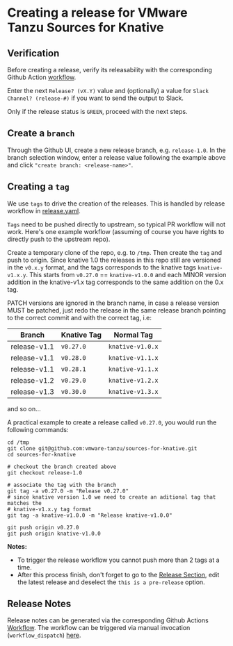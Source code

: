 # Creating a release for VMware Tanzu Sources for Knative

## Verification

Before creating a release, verify its releasability with the corresponding
Github Action
[workflow](https://github.com/vmware-tanzu/sources-for-knative/actions/workflows/knative-releasability.yaml).

Enter the next `Release? (vX.Y)` value and (optionally) a value for `Slack
Channel? (release-#)` if you want to send the output to Slack.

Only if the release status is `GREEN`, proceed with the next steps.

## Create a `branch`

Through the Github UI, create a new release branch, e.g. `release-1.0`. In the
branch selection window, enter a release value following the example above and
click `"create branch: <release-name>"`.

## Creating a `tag`

We use `tags` to drive the creation of the releases. This is handled by release
workflow in [release.yaml](.github/workflows/release.yaml).

`Tags` need to be pushed directly to upstream, so typical PR workflow will not
work. Here's one example workflow (assuming of course you have rights to
directly push to the upstream repo).

Create a temporary clone of the repo, e.g. to `/tmp`. Then create the `tag` and
push to origin. Since knative 1.0 the releases in this repo still are versioned in the `v0.x.y` format, and the tags corresponds to the knative tags `knative-v1.x.y`.
This starts from `v0.27.0` == `knative-v1.0.0` and each MINOR version addition in the knative-v1.x tag corresponds to the same addition on the 0.x tag.

PATCH versions are ignored in the branch name, in case a release version MUST be patched, just redo the release in the same release branch pointing to the correct commit and with the correct tag, i.e:

| Branch       | Knative Tag  | Normal Tag       |
|--------------|--------------|------------------|
| release-v1.1 | `v0.27.0`    | `knative-v1.0.x` |
| release-v1.1 | `v0.28.0`    | `knative-v1.1.x` |
| release-v1.1 | `v0.28.1`    | `knative-v1.1.x` |
| release-v1.2 | `v0.29.0`    | `knative-v1.2.x` |
| release-v1.3 | `v0.30.0`    | `knative-v1.3.x` |
and so on...

A practical example to create a release called `v0.27.0`, you would run the following commands:

```shell
cd /tmp
git clone git@github.com:vmware-tanzu/sources-for-knative.git
cd sources-for-knative

# checkout the branch created above
git checkout release-1.0

# associate the tag with the branch
git tag -a v0.27.0 -m "Release v0.27.0"
# since knative version 1.0 we need to create an aditional tag that matches the
# knative-v1.x.y tag format
git tag -a knative-v1.0.0 -m "Release knative-v1.0.0"

git push origin v0.27.0
git push origin knative-v1.0.0
```

**Notes:**
- To trigger the release workflow you cannot push more than 2 tags at a time.
- After this process finish, don't forget to go to the [Release Section](https://github.com/vmware-tanzu/sources-for-knative/releases), edit the latest release and deselect the `this is a pre-release` option.

## Release Notes

Release notes can be generated via the corresponding Github Actions
[Workflow](.github/workflows/knative-release-notes.yaml). The workflow can be
triggered via manual invocation (`workflow_dispatch`) [here](https://github.com/vmware-tanzu/sources-for-knative/actions/workflows/knative-release-notes.yaml).
